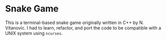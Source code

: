 # Snake Game

This is a terminal-based snake game originally written in C++ by N. Vitanovic. I had to learn, refactor, and port the code to be compatible with a UNIX system using `ncurses`.
